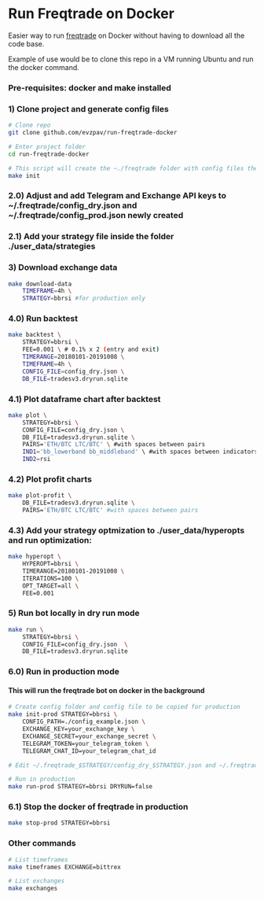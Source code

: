 # Run Freqtrade on Docker

Easier way to run [freqtrade](https://github.com/freqtrade/freqtrade) on Docker without having to download all the code base.

Example of use would be to clone this repo in a VM running Ubuntu and run the docker command.

### Pre-requisites: docker and make installed 

### 1) Clone project and generate config files
```bash
# Clone repo
git clone github.com/evzpav/run-freqtrade-docker

# Enter project folder
cd run-freqtrade-docker

# This script will create the ~./freqtrade folder with config files there
make init
```

### 2.0) Adjust and add Telegram and Exchange API keys to ~/.freqtrade/config_dry.json and ~/.freqtrade/config_prod.json newly created

### 2.1) Add your strategy file inside the folder ./user_data/strategies

### 3) Download exchange data
```bash
make download-data 
    TIMEFRAME=4h \
    STRATEGY=bbrsi #for production only
```

### 4.0) Run backtest
```bash
make backtest \
    STRATEGY=bbrsi \
    FEE=0.001 \ # 0.1% x 2 (entry and exit)
    TIMERANGE=20180101-20191008 \
    TIMEFRAME=4h \
    CONFIG_FILE=config_dry.json \
    DB_FILE=tradesv3.dryrun.sqlite
```

### 4.1) Plot dataframe chart after backtest
```bash
make plot \
    STRATEGY=bbrsi \
    CONFIG_FILE=config_dry.json \
    DB_FILE=tradesv3.dryrun.sqlite \
    PAIRS='ETH/BTC LTC/BTC' \ #with spaces between pairs
    IND1='bb_lowerband bb_middleband' \ #with spaces between indicators
    IND2=rsi
```

### 4.2) Plot profit charts
```bash
make plot-profit \
    DB_FILE=tradesv3.dryrun.sqlite \
    PAIRS='ETH/BTC LTC/BTC' #with spaces between pairs
```


### 4.3) Add your strategy optmization to ./user_data/hyperopts and run optimization:
```bash
make hyperopt \
    HYPEROPT=bbrsi \
    TIMERANGE=20180101-20191008 \
    ITERATIONS=100 \
    OPT_TARGET=all \
    FEE=0.001
```

### 5) Run bot locally in dry run mode
```bash
make run \
    STRATEGY=bbrsi \
    CONFIG_FILE=config_dry.json  \
    DB_FILE=tradesv3.dryrun.sqlite
```

### 6.0) Run in production mode 
#### This will run the freqtrade bot on docker in the background
```bash
# Create config folder and config file to be copied for production
make init-prod STRATEGY=bbrsi \
    CONFIG_PATH=./config_example.json \
    EXCHANGE_KEY=your_exchange_key \
    EXCHANGE_SECRET=your_exchange_secret \
    TELEGRAM_TOKEN=your_telegram_token \
    TELEGRAM_CHAT_ID=your_telegram_chat_id 

# Edit ~/.freqtrade_$STRATEGY/config_dry_$STRATEGY.json and ~/.freqtrade_$STRATEGY/config_prod_$STRATEGY.json files accordingly

# Run in production
make run-prod STRATEGY=bbrsi DRYRUN=false
```

### 6.1) Stop the docker of freqtrade in production
```bash
make stop-prod STRATEGY=bbrsi
```

### Other commands
```bash
# List timeframes
make timeframes EXCHANGE=bittrex

# List exchanges
make exchanges

```